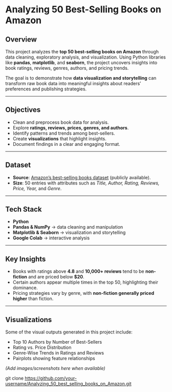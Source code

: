 #  Analyzing 50 Best-Selling Books on Amazon  

##  Overview  
This project analyzes the **top 50 best-selling books on Amazon** through data cleaning, exploratory analysis, and visualization. Using Python libraries like **pandas**, **matplotlib**, and **seaborn**, the project uncovers insights into book ratings, reviews, genres, authors, and pricing trends.  

The goal is to demonstrate how **data visualization and storytelling** can transform raw book data into meaningful insights about readers’ preferences and publishing strategies.  

---

##  Objectives  
- Clean and preprocess book data for analysis.  
- Explore **ratings, reviews, prices, genres, and authors**.  
- Identify patterns and trends among best-sellers.  
- Create **visualizations** that highlight insights.  
- Document findings in a clear and engaging format.  

---

##  Dataset  
- **Source**: [Amazon’s best-selling books dataset](https://www.kaggle.com/datasets/sootersaalu/amazon-top-50-bestselling-books-2009-2019?resource=download) (publicly available).  
- **Size**: 50 entries with attributes such as *Title, Author, Rating, Reviews, Price, Year,* and *Genre*.  

---

##  Tech Stack  
- **Python** 
- **Pandas & NumPy** → data cleaning and manipulation  
- **Matplotlib & Seaborn** → visualization and storytelling  
- **Google Colab** → interactive analysis  

---

##  Key Insights  
- Books with ratings above **4.8** and **10,000+ reviews** tend to be **non-fiction** and are priced below **$20**.  
- Certain authors appear multiple times in the top 50, highlighting their dominance.  
- Pricing strategies vary by genre, with **non-fiction generally priced higher** than fiction.  

---

##  Visualizations  
Some of the visual outputs generated in this project include:  
- Top 10 Authors by Number of Best-Sellers  
- Rating vs. Price Distribution  
- Genre-Wise Trends in Ratings and Reviews  
- Pairplots showing feature relationships  

*(Add images/screenshots here when available)*  


   git clone https://github.com/your-username/Analyzing_50_best_selling_books_on_Amazon.git

